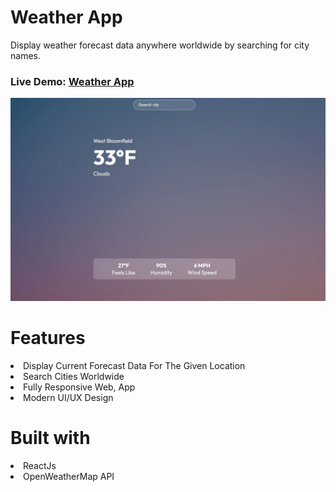 # Weather App
Display weather forecast data anywhere worldwide by searching for city names.

### Live Demo: <a href="https://lily3214.github.io/react-weather-app/" target="_blank" rel="nofollow">Weather App</a>

<p dir="auto"><a target="_blank" rel="noopener noreferrer nofollow" href="https://github.com/Lily3214/react-weather-app/blob/main/src/assets/weatherapp.jpg"><img src="https://github.com/Lily3214/react-weather-app/blob/main/src/assets/weatherapp.jpg" alt="image" style="max-width:100%"></a></p>


# Features
<li>
Display Current Forecast Data For The Given Location
  </li>
  <li>
Search Cities Worldwide
  </li>
  <li>
Fully Responsive Web, App
  </li>
  <li>
Modern UI/UX Design
  </li>
  
# Built with
  <li>
ReactJs
  </li>
  <li>
OpenWeatherMap API
  </li>

